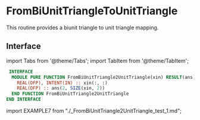 # FromBiUnitTriangleToUnitTriangle

This routine provides a biunit triangle to unit triangle mapping.

## Interface

import Tabs from '@theme/Tabs';
import TabItem from '@theme/TabItem';

<Tabs>
<TabItem value="interface" label="܀ Interface" default>

```fortran
 INTERFACE
  MODULE PURE FUNCTION FromBiUnitTriangle2UnitTriangle(xin) RESULT(ans)
    REAL(DFP), INTENT(IN) :: xin(:, :)
    REAL(DFP) :: ans(2, SIZE(xin, 2))
  END FUNCTION FromBiUnitTriangle2UnitTriangle
END INTERFACE
```

</TabItem>

<TabItem value="example" label="️܀ See example">

import EXAMPLE7 from "./_FromBiUnitTriangle2UnitTriangle_test_1.md";

<EXAMPLE7 />

</TabItem>

<TabItem value="close" label="↢ ">

</TabItem>
</Tabs>
